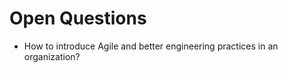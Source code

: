 # Open Questions


* How to introduce Agile and better engineering practices in an organization?




